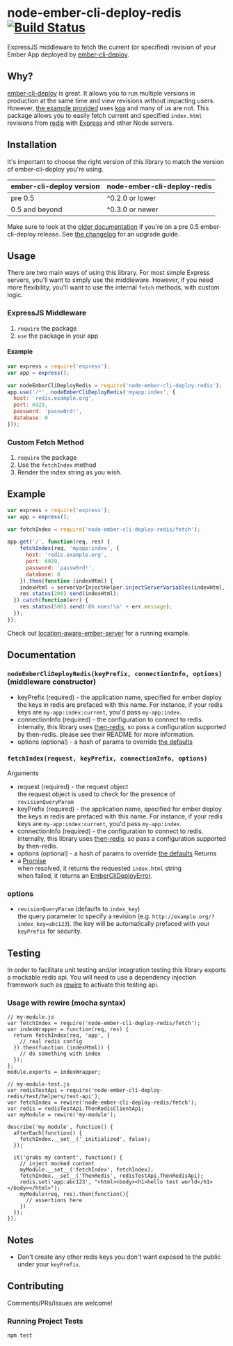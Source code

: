 # node-ember-cli-deploy-redis [![Build Status](https://travis-ci.org/blimmer/node-ember-cli-deploy-redis.svg?branch=master)](https://travis-ci.org/blimmer/node-ember-cli-deploy-redis)

ExpressJS middleware to fetch the current (or specified) revision of your Ember App deployed by [ember-cli-deploy](https://github.com/ember-cli/ember-cli-deploy).

## Why?
[ember-cli-deploy](https://github.com/ember-cli/ember-cli-deploy) is great. It allows you to run
multiple versions in production at the same time and view revisions without impacting users.
However, [the example provided](https://github.com/philipheinser/ember-lightning) uses [koa](http://koajs.com/)
and many of us are not. This package allows you to easily fetch current and specified `index.html`
revisions from [redis](http://redis.io) with [Express](expressjs.com) and other Node servers.

## Installation
It's important to choose the right version of this library to match the version of
ember-cli-deploy you're using.

| ember-cli-deploy version | node-ember-cli-deploy-redis |
|--------------------------|-----------------------------|
| pre 0.5                  | ^0.2.0 or lower             |
| 0.5 and beyond           | ^0.3.0 or newer             |

Make sure to look at the
[older documentation](https://github.com/blimmer/node-ember-cli-deploy-redis/blob/v0.2.0/README.md)
if you're on a pre 0.5 ember-cli-deploy release.
See [the changelog](https://github.com/blimmer/node-ember-cli-deploy-redis/blob/develop/CHANGELOG.md#030---2015-11-07)
for an upgrade guide.

## Usage
There are two main ways of using this library. For most simple Express servers, you'll
want to simply use the middleware. However, if you need more flexibility, you'll
want to use the internal `fetch` methods, with custom logic.

### ExpressJS Middleware
1. `require` the package
2. `use` the package in your app

#### Example
```javascript
var express = require('express');
var app = express();

var nodeEmberCliDeployRedis = require('node-ember-cli-deploy-redis');
app.use('/*', nodeEmberCliDeployRedis('myapp:index', {
  host: 'redis.example.org',
  port: 6929,
  password: 'passw0rd!',
  database: 0
}));
```

### Custom Fetch Method
1. `require` the package
2. Use the `fetchIndex` method
3. Render the index string as you wish.

## Example
```javascript
var express = require('express');
var app = express();

var fetchIndex = require('node-ember-cli-deploy-redis/fetch');

app.get('/', function(req, res) {
    fetchIndex(req, 'myapp:index', {
      host: 'redis.example.org',
      port: 6929,
      password: 'passw0rd!',
      database: 0
    }).then(function (indexHtml) {
    indexHtml = serverVarInjectHelper.injectServerVariables(indexHtml, req);
    res.status(200).send(indexHtml);
  }).catch(function(err) {
    res.status(500).send('Oh noes!\n' + err.message);
  });
});
```
Check out [location-aware-ember-server](https://github.com/blimmer/location-aware-ember-server) for a running example.

## Documentation
### `nodeEmberCliDeployRedis(keyPrefix, connectionInfo, options)` (middleware constructor)
* keyPrefix (required) - the application name, specified for ember deploy  
   the keys in redis are prefaced with this name. For instance, if your redis keys are `my-app:index:current`, you'd pass `my-app:index`.
* connectionInfo (required) - the configuration to connect to redis.  
   internally, this library uses [then-redis](https://github.com/mjackson/then-redis), so pass a configuration supported by then-redis. please see their README for more information.
* options (optional) - a hash of params to override [the defaults](https://github.com/blimmer/node-ember-cli-deploy-redis/blob/develop/README.md#options)

### `fetchIndex(request, keyPrefix, connectionInfo, options)`
Arguments
* request (required) - the request object  
   the request object is used to check for the presence of `revisionQueryParam`
* keyPrefix (required) - the application name, specified for ember deploy  
   the keys in redis are prefaced with this name. For instance, if your redis keys are `my-app:index:current`, you'd pass `my-app:index`.
* connectionInfo (required) - the configuration to connect to redis.  
   internally, this library uses [then-redis](https://github.com/mjackson/then-redis), so pass a configuration supported by then-redis.
* options (optional) - a hash of params to override [the defaults](https://github.com/blimmer/node-ember-cli-deploy-redis/blob/develop/README.md#options)
Returns
* a [Promise](https://github.com/petkaantonov/bluebird/blob/master/API.md#core)  
   when resolved, it returns the requested `index.html` string  
   when failed, it returns an [EmberCliDeployError](https://github.com/blimmer/node-ember-cli-deploy-redis/blob/develop/errors/ember-cli-deploy-error.js).


### options
* `revisionQueryParam` (defaults to `index_key`)  
   the query parameter to specify a revision (e.g. `http://example.org/?index_key=abc123`). the key will be automatically prefaced with your `keyPrefix` for security.

## Testing
In order to facilitate unit testing and/or integration testing this
library exports a mockable redis api.  You will need to use a
dependency injection framework such as
[rewire](https://github.com/jhnns/rewire) to activate this testing api.

### Usage with rewire (mocha syntax)

```
// my-module.js
var fetchIndex = require('node-ember-cli-deploy-redis/fetch');
var indexWrapper = function(req, res) {
  return fetchIndex(req, 'app', {
    // real redis config
  }).then(function (indexHtml)) {
    // do something with index
  });
};
module.exports = indexWrapper;

// my-module-test.js
var redisTestApi = require('node-ember-cli-deploy-redis/test/helpers/test-api');
var fetchIndex = rewire('node-ember-cli-deploy-redis/fetch');
var redis = redisTestApi.ThenRedisClientApi;
var myModule = rewire('my-module');

describe('my module', function() {
  afterEach(function() {
    fetchIndex.__set__('_initialized', false);
  });

  it('grabs my content', function() {
    // inject mocked content
    myModule.__set__('fetchIndex', fetchIndex);
    fetchIndex.__set__('ThenRedis', redisTestApi.ThenRedisApi);
    redis.set('app:abc123', "<html><body><h1>hello test world</h1></body></html>");
    myModule(req, res).then(function(){
      // assertions here
    })
  });
});
```


## Notes
* Don't create any other redis keys you don't want exposed to the public under your `keyPrefix`.

## Contributing
Comments/PRs/Issues are welcome!

### Running Project Tests
```
npm test
```
